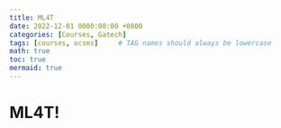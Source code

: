 ```yaml
---
title: ML4T
date: 2022-12-01 0000:00:00 +0800
categories: [Courses, Gatech]
tags: [courses, ocsms]     # TAG names should always be lowercase
math: true
toc: true
mermaid: true
---
```


# ML4T!